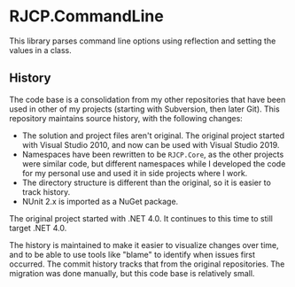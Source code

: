 # RJCP.CommandLine

This library parses command line options using reflection and setting the values
in a class.

## History

The code base is a consolidation from my other repositories that have been used
in other of my projects (starting with Subversion, then later Git). This repository
maintains source history, with the following changes:

* The solution and project files aren't original. The original project started
  with Visual Studio 2010, and now can be used with Visual Studio 2019.
* Namespaces have been rewritten to be `RJCP.Core`, as the other projects were
  similar code, but different namespaces while I developed the code for my
  personal use and used it in side projects where I work.
* The directory structure is different than the original, so it is easier to
  track history.
* NUnit 2.x is imported as a NuGet package.

The original project started with .NET 4.0. It continues to this time to still
target .NET 4.0.

The history is maintained to make it easier to visualize changes over time, and
to be able to use tools like "blame" to identify when issues first occurred. The
commit history tracks that from the original repositories. The migration was
done manually, but this code base is relatively small.
